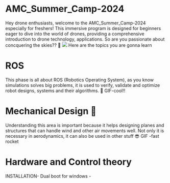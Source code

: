 # AMC_Summer_Camp-2024
Hey drone enthusiasts, welcome to the AMC_Summer_Camp-2024 especially for freshers! This immersive program is designed for beginners eager to dive into the world of drones, providing a comprehensive introduction to drone technology, applications. So are you passionate about concquering the skies?? 🚀
![]([https://imgur.com/gallery/5CNRE](https://media0.giphy.com/media/lCP95tGSbMmWI/giphy.gif?cid=6c09b952qvm9xeb8ytid32ynegk2tvgn9mvki3d0m7rwrbbk&ep=v1_internal_gif_by_id&rid=giphy.gif&ct=g))
Here are the topics you are gonna learn

# ROS
This phase is all about ROS (Robotics Operating System), as you know simulations solves big problems, it is used to verify, validate and optimize robot designs, systems and their algorithms. 🤖 
GIF-cool!!

# Mechanical Design 🦾
Understanding this area is important because it helps designing planes and structures that can handle wind and other air movements well. Not only it is necessary in aerodynamics, it can also be used in other stuff 😎
GIF -fast rocket

# Hardware and Control theory


INSTALLATION-
Dual boot for windows - 
